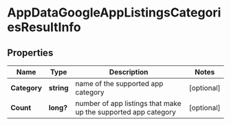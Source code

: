 # AppDataGoogleAppListingsCategoriesResultInfo


## Properties

| Name | Type | Description | Notes |
|------------ | ------------- | ------------- | -------------|
**Category** | **string** | name of the supported app category |[optional]|
**Count** | **long?** | number of app listings that make up the supported app category |[optional]|